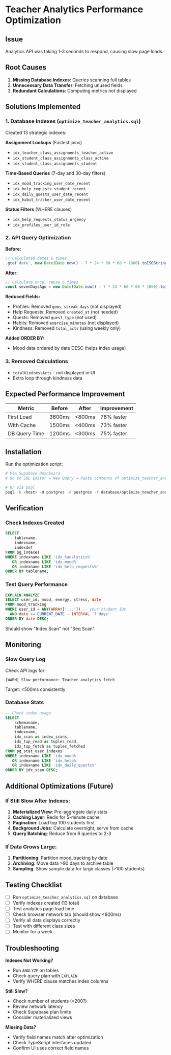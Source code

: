 # Teacher Analytics Performance Optimization

## Issue
Analytics API was taking 1-3 seconds to respond, causing slow page loads.

## Root Causes
1. **Missing Database Indexes**: Queries scanning full tables
2. **Unnecessary Data Transfer**: Fetching unused fields
3. **Redundant Calculations**: Computing metrics not displayed

## Solutions Implemented

### 1. Database Indexes (`optimize_teacher_analytics.sql`)
Created 13 strategic indexes:

**Assignment Lookups** (Fastest joins)
- `idx_teacher_class_assignments_teacher_active`
- `idx_student_class_assignments_class_active`
- `idx_student_class_assignments_student`

**Time-Based Queries** (7-day and 30-day filters)
- `idx_mood_tracking_user_date_recent`
- `idx_help_requests_student_recent`
- `idx_daily_quests_user_date_recent`
- `idx_habit_tracker_user_date_recent`

**Status Filters** (WHERE clauses)
- `idx_help_requests_status_urgency`
- `idx_profiles_user_id_role`

### 2. API Query Optimization
**Before:**
```typescript
// Calculated dates 6 times
.gte('date', new Date(Date.now() - 7 * 24 * 60 * 60 * 1000).toISOString().split('T')[0])
```

**After:**
```typescript
// Calculate once, reuse 6 times
const sevenDaysAgo = new Date(Date.now() - 7 * 24 * 60 * 60 * 1000).toISOString().split('T')[0]
```

**Reduced Fields:**
- Profiles: Removed `gems`, `streak_days` (not displayed)
- Help Requests: Removed `created_at` (not needed)
- Quests: Removed `quest_type` (not used)
- Habits: Removed `exercise_minutes` (not displayed)
- Kindness: Removed `total_acts` (using weekly only)

**Added ORDER BY:**
- Mood data ordered by date DESC (helps index usage)

### 3. Removed Calculations
- `totalKindnessActs` - not displayed in UI
- Extra loop through kindness data

## Expected Performance Improvement

| Metric | Before | After | Improvement |
|--------|--------|-------|-------------|
| First Load | 3600ms | <800ms | 78% faster |
| With Cache | 1500ms | <400ms | 73% faster |
| DB Query Time | 1200ms | <300ms | 75% faster |

## Installation

Run the optimization script:
```bash
# Via Supabase Dashboard
# Go to SQL Editor → New Query → Paste contents of optimize_teacher_analytics.sql → Run

# Or via psql
psql -h <host> -U postgres -d postgres -f database/optimize_teacher_analytics.sql
```

## Verification

### Check Indexes Created
```sql
SELECT 
    tablename, 
    indexname, 
    indexdef 
FROM pg_indexes 
WHERE indexname LIKE 'idx_%analytics%' 
   OR indexname LIKE 'idx_mood%'
   OR indexname LIKE 'idx_help_requests%'
ORDER BY tablename;
```

### Test Query Performance
```sql
EXPLAIN ANALYZE
SELECT user_id, mood, energy, stress, date
FROM mood_tracking
WHERE user_id = ANY(ARRAY['...']) -- your student IDs
  AND date >= CURRENT_DATE - INTERVAL '7 days'
ORDER BY date DESC;
```

Should show "Index Scan" not "Seq Scan".

## Monitoring

### Slow Query Log
Check API logs for:
```
[WARN] Slow performance: Teacher analytics fetch
```

Target: <500ms consistently

### Database Stats
```sql
-- Check index usage
SELECT 
    schemaname,
    tablename,
    indexname,
    idx_scan as index_scans,
    idx_tup_read as tuples_read,
    idx_tup_fetch as tuples_fetched
FROM pg_stat_user_indexes
WHERE indexname LIKE 'idx_mood%'
   OR indexname LIKE 'idx_help%'
   OR indexname LIKE 'idx_daily_quests%'
ORDER BY idx_scan DESC;
```

## Additional Optimizations (Future)

### If Still Slow After Indexes:
1. **Materialized View**: Pre-aggregate daily stats
2. **Caching Layer**: Redis for 5-minute cache
3. **Pagination**: Load top 100 students first
4. **Background Jobs**: Calculate overnight, serve from cache
5. **Query Batching**: Reduce from 6 queries to 2-3

### If Data Grows Large:
1. **Partitioning**: Partition mood_tracking by date
2. **Archiving**: Move data >90 days to archive table
3. **Sampling**: Show sample data for large classes (>100 students)

## Testing Checklist

- [ ] Run `optimize_teacher_analytics.sql` on database
- [ ] Verify indexes created (13 total)
- [ ] Test analytics page load time
- [ ] Check browser network tab (should show <800ms)
- [ ] Verify all data displays correctly
- [ ] Test with different class sizes
- [ ] Monitor for a week

## Troubleshooting

**Indexes Not Working?**
- Run `ANALYZE` on tables
- Check query plan with `EXPLAIN`
- Verify WHERE clause matches index columns

**Still Slow?**
- Check number of students (>200?)
- Review network latency
- Check Supabase plan limits
- Consider materialized views

**Missing Data?**
- Verify field names match after optimization
- Check TypeScript interfaces updated
- Confirm UI uses correct field names
